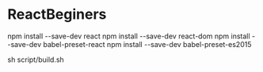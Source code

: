# ReactBeginers

npm install --save-dev react
npm install --save-dev react-dom
npm install --save-dev babel-preset-react
npm install --save-dev babel-preset-es2015

sh script/build.sh
